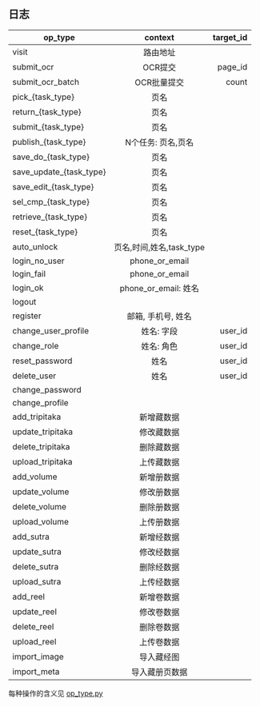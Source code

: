 ## 日志

| op_type             |     context     |  target_id |
|---------------------|:---------------:|-----------:|
| visit               | 路由地址          |            |
| submit_ocr          | OCR提交          | page_id    |
| submit_ocr_batch    | OCR批量提交       | count    |
| pick_{task_type}    | 页名             |            |
| return_{task_type}  | 页名             |            |
| submit_{task_type}  | 页名             |            |
| publish_{task_type} | N个任务: 页名,页名 |            |
| save_do_{task_type} | 页名             |            |
| save_update_{task_type} | 页名         |            |
| save_edit_{task_type} | 页名           |            |
| sel_cmp_{task_type} | 页名             |            |
| retrieve_{task_type}| 页名             |            |
| reset_{task_type}   | 页名             |            |
| auto_unlock         | 页名,时间,姓名,task_type |     |
| login_no_user       | phone_or_email  |            |
| login_fail	      | phone_or_email  |            |
| login_ok	          | phone_or_email: 姓名 |        |
| logout | |
| register            | 邮箱, 手机号, 姓名 |            |
| change_user_profile | 姓名: 字段        | user_id    |
| change_role         | 姓名: 角色        | user_id    |
| reset_password      | 姓名             | user_id    |
| delete_user         | 姓名             | user_id    |
| change_password | |
| change_profile | |
| add_tripitaka | 新增藏数据 |
| update_tripitaka | 修改藏数据 |
| delete_tripitaka | 删除藏数据 |
| upload_tripitaka | 上传藏数据 |
| add_volume | 新增册数据 |
| update_volume | 修改册数据 |
| delete_volume | 删除册数据 |
| upload_volume | 上传册数据 |
| add_sutra | 新增经数据 |
| update_sutra | 修改经数据 |
| delete_sutra | 删除经数据 |
| upload_sutra | 上传经数据 |
| add_reel | 新增卷数据 |
| update_reel | 修改卷数据 |
| delete_reel | 删除卷数据 |
| upload_reel | 上传卷数据 |
| import_image | 导入藏经图 |
| import_meta | 导入藏册页数据 |

每种操作的含义见 [op_type.py](../controller/op_type.py)
